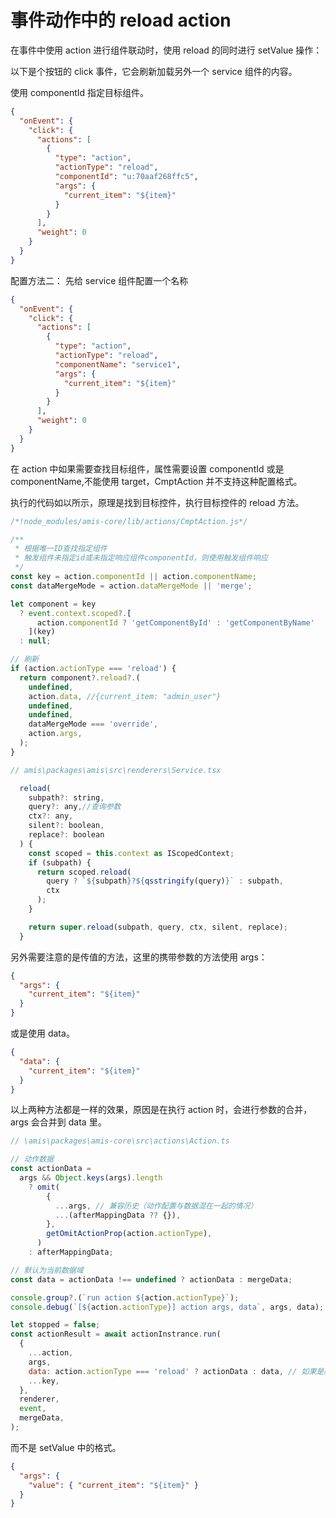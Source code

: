 # 事件动作中的 reload action

在事件中使用 action 进行组件联动时，使用 reload 的同时进行 setValue 操作：

以下是个按钮的 click 事件，它会刷新加载另外一个 service 组件的内容。

使用 componentId 指定目标组件。

```json
{
  "onEvent": {
    "click": {
      "actions": [
        {
          "type": "action",
          "actionType": "reload",
          "componentId": "u:70aaf268ffc5",
          "args": {
            "current_item": "${item}"
          }
        }
      ],
      "weight": 0
    }
  }
}
```

配置方法二：
先给 service 组件配置一个名称

```json
{
  "onEvent": {
    "click": {
      "actions": [
        {
          "type": "action",
          "actionType": "reload",
          "componentName": "service1",
          "args": {
            "current_item": "${item}"
          }
        }
      ],
      "weight": 0
    }
  }
}
```

在 action 中如果需要查找目标组件，属性需要设置 componentId 或是 componentName,不能使用 target，CmptAction 并不支持这种配置格式。

执行的代码如以所示，原理是找到目标控件，执行目标控件的 reload 方法。

```js
/*!node_modules/amis-core/lib/actions/CmptAction.js*/

/**
 * 根据唯一ID查找指定组件
 * 触发组件未指定id或未指定响应组件componentId，则使用触发组件响应
 */
const key = action.componentId || action.componentName;
const dataMergeMode = action.dataMergeMode || 'merge';

let component = key
  ? event.context.scoped?.[
      action.componentId ? 'getComponentById' : 'getComponentByName'
    ](key)
  : null;

// 刷新
if (action.actionType === 'reload') {
  return component?.reload?.(
    undefined,
    action.data, //{current_item: "admin_user"}
    undefined,
    undefined,
    dataMergeMode === 'override',
    action.args,
  );
}
```

```js
// amis\packages\amis\src\renderers\Service.tsx

  reload(
    subpath?: string,
    query?: any,//查询参数
    ctx?: any,
    silent?: boolean,
    replace?: boolean
  ) {
    const scoped = this.context as IScopedContext;
    if (subpath) {
      return scoped.reload(
        query ? `${subpath}?${qsstringify(query)}` : subpath,
        ctx
      );
    }

    return super.reload(subpath, query, ctx, silent, replace);
  }
```

另外需要注意的是传值的方法，这里的携带参数的方法使用 args：

```json
{
  "args": {
    "current_item": "${item}"
  }
}
```

或是使用 data。

```json
{
  "data": {
    "current_item": "${item}"
  }
}
```

以上两种方法都是一样的效果，原因是在执行 action 时，会进行参数的合并，args 会合并到 data 里。

```js
// \amis\packages\amis-core\src\actions\Action.ts

// 动作数据
const actionData =
  args && Object.keys(args).length
    ? omit(
        {
          ...args, // 兼容历史（动作配置与数据混在一起的情况）
          ...(afterMappingData ?? {}),
        },
        getOmitActionProp(action.actionType),
      )
    : afterMappingData;

// 默认为当前数据域
const data = actionData !== undefined ? actionData : mergeData;

console.group?.(`run action ${action.actionType}`);
console.debug(`[${action.actionType}] action args, data`, args, data);

let stopped = false;
const actionResult = await actionInstrance.run(
  {
    ...action,
    args,
    data: action.actionType === 'reload' ? actionData : data, // 如果是刷新动作，则只传action.data
    ...key,
  },
  renderer,
  event,
  mergeData,
);
```

而不是 setValue 中的格式。

```json
{
  "args": {
    "value": { "current_item": "${item}" }
  }
}
```

